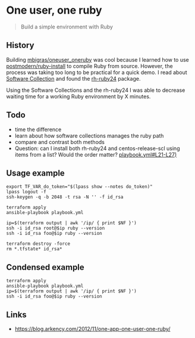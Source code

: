 # One user, one ruby

>Build a simple environment with Ruby

## History

Building [mbigras/oneuser_oneruby](https://github.com/mbigras/oneuser_oneruby) was cool
because I learned how to use [postmodern/ruby-install](https://github.com/postmodern/ruby-install) to compile
Ruby from source. However, the process was taking too long to be practical for a quick demo.
I read about [Software Collection](https://www.softwarecollections.org/en/about/) and found the [rh-ruby24](https://www.softwarecollections.org/en/scls/rhscl/rh-ruby24/) package.

Using the Software Collections and the rh-ruby24 I was able to decrease waiting time for a working Ruby environment by X minutes.

## Todo

* time the difference
* learn about how software collections manages the ruby path
* compare and contrast both methods
* Question: can I install both rh-ruby24 and centos-release-scl using items from a list? Would the order matter? [playbook.yml#L21-L27)](https://github.com/mbigras/oneuser_oneruby_scl/blob/3148ea4b046b9d528d558d94901fa042efcbabf3/playbook.yml#L21-L27)


## Usage example

```
export TF_VAR_do_token="$(lpass show --notes do_token)"
lpass logout -f
ssh-keygen -q -b 2048 -t rsa -N '' -f id_rsa
```

```
terraform apply
ansible-playbook playbook.yml
```

```
ip=$(terraform output | awk '/ip/ { print $NF }')
ssh -i id_rsa root@$ip ruby --version
ssh -i id_rsa foo@$ip ruby --version
```

```
terraform destroy -force
rm *.tfstate* id_rsa*
```

## Condensed example

```
terraform apply
ansible-playbook playbook.yml
ip=$(terraform output | awk '/ip/ { print $NF }')
ssh -i id_rsa foo@$ip ruby --version
```

## Links

* https://blog.arkency.com/2012/11/one-app-one-user-one-ruby/
